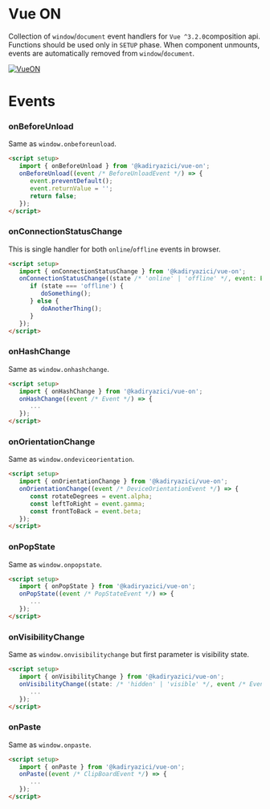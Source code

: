 # Vue ON

Collection of `window`/`document` event handlers for `Vue ^3.2.0`composition api. Functions should be used only in `SETUP` phase.
When component unmounts, events are automatically removed from `window`/`document`.

[![VueON](https://img.shields.io/npm/v/@kadiryazici/vue-on)](https://npmjs.com/package/@kadiryazici/vue-on)

# Events

### onBeforeUnload

Same as `window.onbeforeunload`.

```html
<script setup>
   import { onBeforeUnload } from '@kadiryazici/vue-on';
   onBeforeUnload((event /* BeforeUnloadEvent */) => {
      event.preventDefault();
      event.returnValue = '';
      return false;
   });
</script>
```

### onConnectionStatusChange

This is single handler for both `online`/`offline` events in browser.

```html
<script setup>
   import { onConnectionStatusChange } from '@kadiryazici/vue-on';
   onConnectionStatusChange((state /* 'online' | 'offline' */, event: Event) => {
      if (state === 'offline') {
         doSomething();
      } else {
         doAnotherThing();
      }
   });
</script>
```

### onHashChange

Same as `window.onhashchange`.

```html
<script setup>
   import { onHashChange } from '@kadiryazici/vue-on';
   onHashChange((event /* Event */) => {
      ...
   });
</script>
```

### onOrientationChange

Same as `window.ondeviceorientation`.

```html
<script setup>
   import { onOrientationChange } from '@kadiryazici/vue-on';
   onOrientationChange((event /* DeviceOrientationEvent */) => {
      const rotateDegrees = event.alpha;
      const leftToRight = event.gamma;
      const frontToBack = event.beta;
   });
</script>
```

### onPopState

Same as `window.onpopstate`.

```html
<script setup>
   import { onPopState } from '@kadiryazici/vue-on';
   onPopState((event /* PopStateEvent */) => {
      ...
   });
</script>
```

### onVisibilityChange

Same as `window.onvisibilitychange` but first parameter is visibility state.

```html
<script setup>
   import { onVisibilityChange } from '@kadiryazici/vue-on';
   onVisibilityChange((state: /* 'hidden' | 'visible' */, event /* Event */) => {
      ...
   });
</script>
```

### onPaste

Same as `window.onpaste`.

```html
<script setup>
   import { onPaste } from '@kadiryazici/vue-on';
   onPaste((event /* ClipBoardEvent */) => {
      ...
   });
</script>
```
